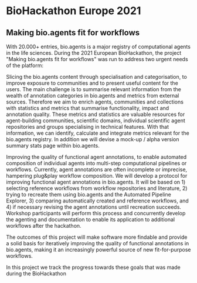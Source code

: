 # BioHackathon Europe 2021 
## Making bio.agents fit for workflows

With 20.000+ entries, bio.agents is a major registry of computational agents in the life sciences. During the 2021 European BioHackathon, the project "Making bio.agents fit for workflows" was run to address two urgent needs of the platform:

Slicing the bio.agents content through specialisation and categorisation, to improve exposure to communities and to present useful content for the users. The main challenge is to summarise relevant information from the wealth of annotation categories in bio.agents and metrics from external sources. Therefore we aim to enrich agents, communities and collections with statistics and metrics that summarise functionality, impact and annotation quality. These metrics and statistics are valuable resources for agent-building communities, scientific domains, individual scientific agent repositories and groups specialising in technical features. With that information, we can identify, calculate and integrate metrics relevant for the bio.agents registry. In addition we will devise a mock-up / alpha version summary stats page within bio.agents.

Improving the quality of functional agent annotations, to enable automated composition of individual agents into multi-step computational pipelines or workflows. Currently, agent annotations are often incomplete or imprecise, hampering plug&play workflow composition. We will develop a protocol for improving functional agent annotations in bio.agents. It will be based on 1) selecting reference workflows from workflow repositories and literature, 2) trying to recreate them using bio.agents and the Automated Pipeline Explorer, 3) comparing automatically created and reference workflows, and 4) if necessary revising the agent annotations until recreation succeeds. Workshop participants will perform this process and concurrently develop the agenting and documentation to enable its application to additional workflows after the hackathon.

The outcomes of this project will make software more findable and provide a solid basis for iteratively improving the quality of functional annotations in bio.agents, making it an increasingly powerful source of new fit-for-purpose workflows.

In this project we track the progress towards these goals that was made during the BioHackathon
